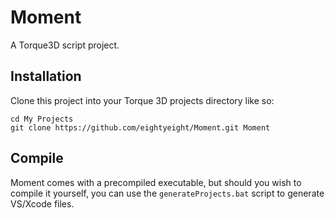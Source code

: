 Moment
======

A Torque3D script project.

Installation
------------

Clone this project into your Torque 3D projects directory like so:

```
cd My Projects
git clone https://github.com/eightyeight/Moment.git Moment
```

Compile
-------

Moment comes with a precompiled executable, but should you wish to compile it yourself,
you can use the `generateProjects.bat` script to generate VS/Xcode files.
